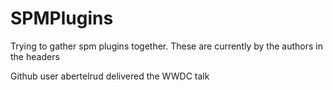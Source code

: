 # SPMPlugins

Trying to gather spm plugins together.
These are currently by the authors in the headers

Github user abertelrud delivered the WWDC talk

